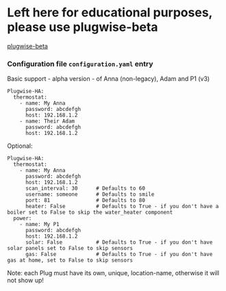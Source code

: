 # Left here for educational purposes, please use plugwise-beta

[plugwise-beta](https://github.com/plugwise/plugwise-beta)

### Configuration file `configuration.yaml` entry

Basic support - alpha version - of Anna (non-legacy), Adam and P1 (v3)

```
Plugwise-HA:
  thermostat:
    - name: My Anna
      password: abcdefgh
      host: 192.168.1.2
    - name: Their Adam
      password: abcdefgh
      host: 192.168.1.2
```

Optional:

```
Plugwise-HA:
  thermostat:
    - name: My Anna
      password: abcdefgh
      host: 192.168.1.2
      scan_interval: 30      # Defaults to 60
      username: someone      # Defaults to smile
      port: 81               # Defaults to 80
      heater: False          # Defaults to True - if you don't have a boiler set to False to skip the water_heater component
  power:
    - name: My P1
      password: abcdefgh
      host: 192.168.1.2
      solar: False           # Defaults to True - if you don't have solar panels set to False to skip sensors
      gas: False             # Defaults to True - if you don't have gas at home, set to False to skip sensors
```

Note: each Plug must have its own, unique, location-name, otherwise it will not show up!
